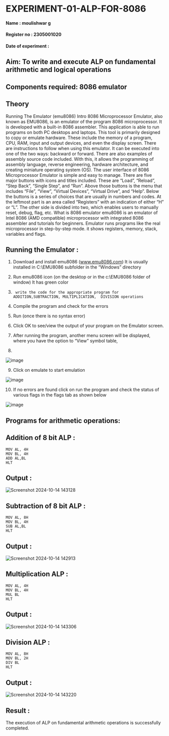 # EXPERIMENT-01-ALP-FOR-8086
#### Name : moulishwar g
#### Register no : 2305001020
#### Date of experiment :





## Aim: To write and execute ALP on fundamental arithmetic and logical operations
## Components required: 8086  emulator 
## Theory 
Running The Emulator (emu8086) Intro 8086 Microprocessor Emulator, also known as EMU8086, is an emulator of the program 8086 microprocessor. It is developed with a built-in 8086 assembler. This application is able to run programs on both PC desktops and laptops. This tool is primarily designed to copy or emulate hardware. These include the memory of a program, CPU, RAM, input and output devices, and even the display screen. There are instructions to follow when using this emulator. It can be executed into one of the two ways: backward or forward. There are also examples of assembly source code included. With this, it allows the programming of assembly language, reverse engineering, hardware architecture, and creating miniature operating system (OS). The user interface of 8086 Microprocessor Emulator is simple and easy to manage. There are five major buttons with icons and titles included. These are “Load”, “Reload”, “Step Back”, “Single Step”, and “Run”. Above those buttons is the menu that includes “File”, “View”, “Virtual Devices”, “Virtual Drive”, and “Help”. Below the buttons is a series of choices that are usually in numbers and codes. At the leftmost part is an area called “Registers” with an indication of either “H” or “L”. The other side is divided into two, which enables users to manually reset, debug, flag, etc. What is 8086 emulator emu8086 is an emulator of Intel 8086 (AMD compatible) microprocessor with integrated 8086 assembler and tutorials for beginners. Emulator runs programs like the real microprocessor in step-by-step mode. it shows registers, memory, stack, variables and flags.


## Running the Emulator :
1.	Download and install emu8086 (www.emu8086.com) It is usually installed in C:\EMU8086 subfolder in the “Windows” directory
2.	  Run  emu8086 icon (on the desktop or in the c:\EMU8086 folder of window) It has green color 
 
 
3.		write the code for the appropriate program for ADDITION,SUBTRACTION, MULTIPLICATION,  DIVISION operations 

4.	 Compile the program and check for the errors 
5.	Run (once there is no syntax error) 

6.	Click OK to see/view the output of your program on the Emulator screen. 


7.	After running the program, another menu screen will be displayed, where you have the option to “View” symbol table,
8.	 


![image](https://user-images.githubusercontent.com/36288975/189273263-d65baae9-4b8f-4723-afb3-c0ffa4052b04.png)











9.	Click on emulate to start emulation 








![image](https://user-images.githubusercontent.com/36288975/189273273-9bb36ec1-e2e8-4892-8d35-37707332bfdc.png)








10.	If no errors are found click on run the program and check the status of various flags in the flags tab as shown below 






![image](https://user-images.githubusercontent.com/36288975/189273277-113a2a33-4a40-4ff8-95a5-ecd3a1f504fe.png)







## Programs for arithmetic  operations:

## Addition of 8 bit ALP : 
```
MOV AL, 4H
MOV BL, 4H
ADD AL,BL
HLT
```
## Output :
 ![Screenshot 2024-10-14 143128](https://github.com/user-attachments/assets/1b21486a-7760-4f3c-964f-a65a0f0eb9ee)

## Subtraction of 8 bit ALP :
```
MOV AL, 8H
MOV BL, 4H
SUB AL,BL
HLT
```
## Output : 
![Screenshot 2024-10-14 142913](https://github.com/user-attachments/assets/250b2758-c21f-4b3c-bfd6-ec0ddc7a6bb1)

## Multiplication ALP :
```
MOV AL, 4H
MOV BL, 4H
MUL BL
HLT
```
 ## Output :  
![Screenshot 2024-10-14 143306](https://github.com/user-attachments/assets/81b5c96b-b8f7-4242-a38d-61be38e64db3)


## Division ALP : 
```
MOV AL, 8H
MOV BL, 2H
DIV BL
HLT
```
## Output :  
![Screenshot 2024-10-14 143220](https://github.com/user-attachments/assets/3ae21332-3222-4757-aa5b-e3d4da5d9d7a)


## Result :
The execution of ALP on fundamental arithmetic operations is successfully completed.








